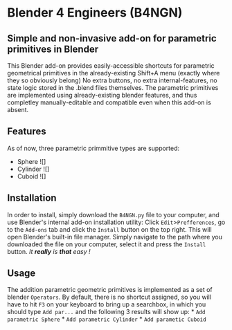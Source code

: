 # Blender 4 Engineers (B4NGN)
		
## Simple and non-invasive add-on for parametric primitives in Blender

This Blender add-on provides easily-accessible shortcuts for parametric geometrical primitives in the already-existing Shift+A menu (exactly where they so obviously belong) No extra buttons, no extra internal-features, no state logic stored in the .blend files themselves. The parametric primitives are implemented using already-existing blender features, and thus completley manually-editable and compatible even when this add-on is absent.

## Features

As of now, three parametric primmitive types are supported:

* Sphere ![]
* Cylinder ![]
* Cuboid ![]

## Installation
	
In order to install, simply download the `B4NGN.py` file to your computer, and use Blender's internal add-on installation utility:
Click `Edit`>`Prefferences`, go to the `Add-ons` tab and click the `Install` button on the top right. This will open Blender's built-in file manager. Simply navigate to the path where you downloaded the file on your computer, select it and press the `Install` button. _It **really** is **that** easy !_

## Usage

The addition parametric geometric primitives is implemented as a set of blender `Operators`. By default, there is no shortcut assigned, so you will have to hit `F3` on your keyboard to bring up a searchbox, in which you should type `Add par...` and the following 3 results will show up:
		* `Add parametric Sphere`
		* `Add parametric Cylinder`
		* `Add parametic Cuboid`
